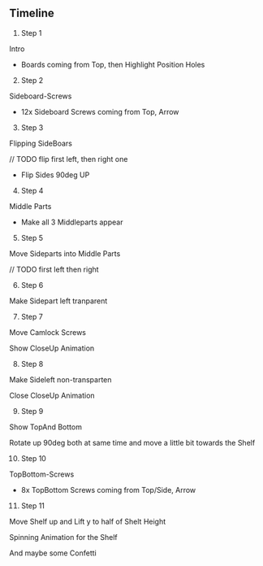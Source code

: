 ## Timeline

1. Step 1

Intro

- Boards coming from Top, then Highlight Position Holes

2. Step 2

Sideboard-Screws

- 12x Sideboard Screws coming from Top, Arrow

3. Step 3

Flipping SideBoars

// TODO flip first left, then right one

- Flip Sides 90deg UP

4. Step 4

Middle Parts

- Make all 3 Middleparts appear

5. Step 5

Move Sideparts into Middle Parts

// TODO first left then right

6. Step 6

Make Sidepart left tranparent

7. Step 7

Move Camlock Screws

Show CloseUp Animation

8. Step 8

Make Sideleft non-transparten

Close CloseUp Animation

9. Step 9

Show TopAnd Bottom

Rotate up 90deg both at same time and move a little bit towards the Shelf

10. Step 10

TopBottom-Screws

- 8x TopBottom Screws coming from Top/Side, Arrow

11. Step 11

Move Shelf up and Lift y to half of Shelt Height

Spinning Animation for the Shelf

And maybe some Confetti
